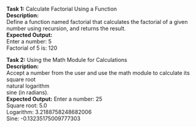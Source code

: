 **Task 1:** Calculate Factorial Using a Function  
**Description:**  
Define a function named factorial that calculates the factorial of a given number using recursion, and returns the result.  
**Expected Output:**  
Enter a number: 5  
Factorial of 5 is:  120  

**Task 2:** Using the Math Module for Calculations  
**Description:**  
Accept a number from the user and use the math module to calculate its  
square root  
natural logarithm  
sine (in radians).  
**Expected Output:**
Enter a number: 25  
Square root:  5.0  
Logarithm:  3.2188758248682006  
Sine:  -0.13235175009777303  
